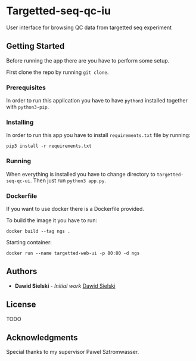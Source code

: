 
# Targetted-seq-qc-iu

User interface for browsing QC data from targetted seq experiment

## Getting Started

Before running the app there are you have to perform some setup.

First clone the repo by running `git clone`.

### Prerequisites

In order to run this application you have to have `python3` installed together with `python3-pip`.

### Installing

In order to run this app you have to install `requirements.txt` file by running:
```
pip3 install -r requirements.txt
```

### Running

When everything is installed you have to change directory to `targetted-seq-qc-ui`. Then just run `python3 app.py`.

### Dockerfile

If you want to use docker there is a Dockerfile provided.

To build the image it you have to run:
```
docker build --tag ngs .
```

Starting container:
```
docker run --name targetted-web-ui -p 80:80 -d ngs
```

## Authors

* **Dawid Sielski** - *Initial work*  [Dawid Sielski](https://github.com/dawidsielski)

## License

TODO

## Acknowledgments

Special thanks to my supervisor Pawel Sztromwasser.